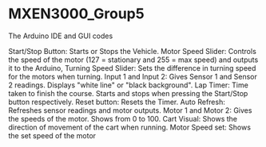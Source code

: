 # MXEN3000_Group5
The Arduino IDE and GUI codes 

Start/Stop Button: Starts or Stops the Vehicle. 
Motor Speed Slider: Controls the speed of the motor (127 = stationary and 255 = max speed) and outputs it to the Arduino,
Turning Speed Slider: Sets the difference in turning speed for the motors when turning.
Input 1 and Input 2: Gives Sensor 1 and Sensor 2 readings. Displays "white line" or "black background".
Lap Timer: Time taken to finish the course. Starts and stops when pressing the Start/Stop button respectively.
Reset button: Resets the Timer.
Auto Refresh: Refreshes sensor readings and motor outputs.
Motor 1 and Motor 2: Gives the speeds of the motor. Shows from 0 to 100. 
Cart Visual: Shows the direction of movement of the cart when running.
Motor Speed set: Shows the set speed of the motor
